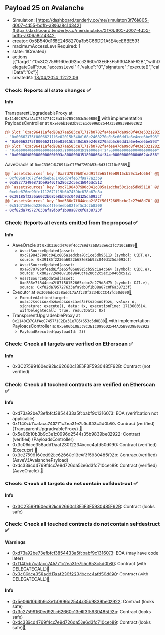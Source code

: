 ## Payload 25 on Avalanche

- Simulation: [https://dashboard.tenderly.co/me/simulator/3f76b805-d007-4d55-bdfb-a806a8c14342](https://dashboard.tenderly.co/me/simulator/3f76b805-d007-4d55-bdfb-a806a8c14342)
- creator: 0x5B540d168E2468270a3b5C66DD1A6E4ecE6BE593
- maximumAccessLevelRequired: 1
- state: 1(Created)
- actions: [{"target":"0x3C27599160ed92bc62660c13E6F3F5930485F92B","withDelegateCall":true,"accessLevel":1,"value":"0","signature":"execute()","callData":"0x"}]
- createdAt: [18/04/2024, 12:22:06](https://snowscan.xyz/tx/0xc4825c94ab85b69a9880c50795b074562079f237f3d0f6d1ac8daf34a8aaa9c9)

### Check: Reports all state changes :white_check_mark:

#### Info


TransparentUpgradeableProxy at `0x1140CB7CAfAcC745771C2Ea31e7B5C653c5d0B80`[:ghost:](https://github.com/bgd-labs/aave-address-book "GovernanceV3Avalanche.PAYLOADS_CONTROLLER") with implementation PayloadsController at `0x5e06b10B3b9c3E1c0996D2544A35B9839Be02922`
```diff
@@ Slot `0xac96411afed98a37aa585ce71717b0782fa4bee47da09d8f483e532128238611` @@
- "0x00662375f0006621106e02015b540d168e2468270a3b5c66dd1a6e4ece6be593"
+ "0x00662375f0006621106e03015b540d168e2468270a3b5c66dd1a6e4ece6be593"
@@ Slot `0xac96411afed98a37aa585ce71717b0782fa4bee47da09d8f483e532128238612` @@
- "0x000000000000000000093a80000001518000664f34ee00000000000000000000"
+ "0x000000000000000000093a80000001518000664f34ee0000000000006624c856"
```

AaveOracle at `0xdC336Cd4769f4cC7E9d726DA53e6d3fC710cEB89`[:ghost:](https://github.com/bgd-labs/aave-address-book "AaveV2Avalanche.ORACLE")
```diff
@@ `assetsSources` key `0xa7d7079b0fead91f3e65f86e8915cb59c1a4c664` @@
- 0xf096872672f44d6eba71458d74fe67f9a77a23b9
+ 0xd8277249e871be9a402fa286c2c5ec16046dc512
@@ `assetsSources` key `0xc7198437980c041c805a1edcba50c1ce5db95118` @@
- 0xebe676ee90fe1112671f19b6b7459bc678b67e8a
+ 0x39185f2236a6022b682e8bb93c040d125da093cf
@@ `assetsSources` key `0xd586e7f844cea2f87f50152665bcbc2c279d8d70` @@
- 0x51d7180eda2260cc4f6e4eebb82fef5c3c2b8300
+ 0xf82da795727633afa9bb0f1b08a87c0f6a38723f
```


### Check: Reports all events emitted from the proposal :white_check_mark:

#### Info

- AaveOracle at `0xdC336Cd4769f4cC7E9d726DA53e6d3fC710cEB89`[:ghost:](https://github.com/bgd-labs/aave-address-book "AaveV2Avalanche.ORACLE")
  - `AssetSourceUpdated(asset: 0xc7198437980c041c805a1edcba50c1ce5db95118 (symbol: USDT.e), source: 0x39185f2236a6022b682e8bb93c040d125da093cf)`
  - `AssetSourceUpdated(asset: 0xa7d7079b0fead91f3e65f86e8915cb59c1a4c664 (symbol: USDC.e), source: 0xd8277249e871be9a402fa286c2c5ec16046dc512)`
  - `AssetSourceUpdated(asset: 0xd586e7f844cea2f87f50152665bcbc2c279d8d70 (symbol: DAI.e), source: 0xf82da795727633afa9bb0f1b08a87c0f6a38723f)`
- Executor at `0x3C06dce358add17aAf230f2234bCCC4afd50d090`[:ghost:](https://github.com/bgd-labs/aave-address-book "AaveV2Avalanche.POOL_ADMIN, AaveV3Avalanche.ACL_ADMIN, GovernanceV3Avalanche.EXECUTOR_LVL_1")
  - `ExecutedAction(target: 0x3c27599160ed92bc62660c13e6f3f5930485f92b, value: 0, signature: execute(), data: 0x, executionTime: 1713686614, withDelegatecall: true, resultData: 0x)`
- TransparentUpgradeableProxy at `0x1140CB7CAfAcC745771C2Ea31e7B5C653c5d0B80`[:ghost:](https://github.com/bgd-labs/aave-address-book "GovernanceV3Avalanche.PAYLOADS_CONTROLLER") with implementation PayloadsController at `0x5e06b10B3b9c3E1c0996D2544A35B9839Be02922`
  - `PayloadExecuted(payloadId: 25)`

### Check: Check all targets are verified on Etherscan :white_check_mark:

#### Info

- 0x3C27599160ed92bc62660c13E6F3F5930485F92B: Contract (not verified) 

### Check: Check all touched contracts are verified on Etherscan :white_check_mark:

#### Info

- 0xd73a92be73efbfcf3854433a5fcbabf9c1316073: EOA (verification not applicable)
- 0x1140cb7cafacc745771c2ea31e7b5c653c5d0b80: Contract (verified) (TransparentUpgradeableProxy) [:ghost:](https://github.com/bgd-labs/aave-address-book "GovernanceV3Avalanche.PAYLOADS_CONTROLLER")
- 0x5e06b10b3b9c3e1c0996d2544a35b9839be02922: Contract (verified) (PayloadsController) 
- 0x3c06dce358add17aaf230f2234bccc4afd50d090: Contract (verified) (Executor) [:ghost:](https://github.com/bgd-labs/aave-address-book "AaveV2Avalanche.POOL_ADMIN, AaveV3Avalanche.ACL_ADMIN, GovernanceV3Avalanche.EXECUTOR_LVL_1")
- 0x3c27599160ed92bc62660c13e6f3f5930485f92b: Contract (verified) (AaveV2AvalanchePayload) 
- 0xdc336cd4769f4cc7e9d726da53e6d3fc710ceb89: Contract (verified) (AaveOracle) [:ghost:](https://github.com/bgd-labs/aave-address-book "AaveV2Avalanche.ORACLE")

### Check: Check all targets do not contain selfdestruct :white_check_mark:

#### Info

- [0x3C27599160ed92bc62660c13E6F3F5930485F92B](https://snowscan.xyz/address/0x3C27599160ed92bc62660c13E6F3F5930485F92B): Contract (looks safe)

### Check: Check all touched contracts do not contain selfdestruct :white_check_mark:

#### Warnings

- [0xd73a92be73efbfcf3854433a5fcbabf9c1316073](https://snowscan.xyz/address/0xd73a92be73efbfcf3854433a5fcbabf9c1316073): EOA (may have code later)
- [0x1140cb7cafacc745771c2ea31e7b5c653c5d0b80](https://snowscan.xyz/address/0x1140cb7cafacc745771c2ea31e7b5c653c5d0b80): Contract (with DELEGATECALL)[:ghost:](https://github.com/bgd-labs/aave-address-book "GovernanceV3Avalanche.PAYLOADS_CONTROLLER")
- [0x3c06dce358add17aaf230f2234bccc4afd50d090](https://snowscan.xyz/address/0x3c06dce358add17aaf230f2234bccc4afd50d090): Contract (with DELEGATECALL)[:ghost:](https://github.com/bgd-labs/aave-address-book "AaveV2Avalanche.POOL_ADMIN, AaveV3Avalanche.ACL_ADMIN, GovernanceV3Avalanche.EXECUTOR_LVL_1")

#### Info

- [0x5e06b10b3b9c3e1c0996d2544a35b9839be02922](https://snowscan.xyz/address/0x5e06b10b3b9c3e1c0996d2544a35b9839be02922): Contract (looks safe)
- [0x3c27599160ed92bc62660c13e6f3f5930485f92b](https://snowscan.xyz/address/0x3c27599160ed92bc62660c13e6f3f5930485f92b): Contract (looks safe)
- [0xdc336cd4769f4cc7e9d726da53e6d3fc710ceb89](https://snowscan.xyz/address/0xdc336cd4769f4cc7e9d726da53e6d3fc710ceb89): Contract (looks safe)[:ghost:](https://github.com/bgd-labs/aave-address-book "AaveV2Avalanche.ORACLE")

